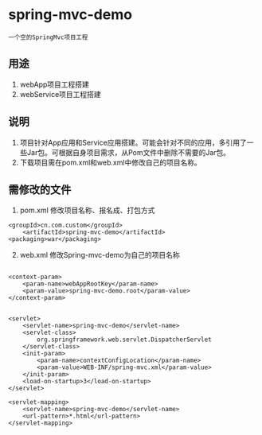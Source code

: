 # spring-mvc-demo

```
一个空的SpringMvc项目工程
```

## 用途

1. webApp项目工程搭建
2. webService项目工程搭建

## 说明

1. 项目针对App应用和Service应用搭建。可能会针对不同的应用，多引用了一些Jar包。可根据自身项目需求，从Pom文件中删除不需要的Jar包。
2. 下载项目需在pom.xml和web.xml中修改自己的项目名称。

## 需修改的文件
1. pom.xml 修改项目名称、报名成、打包方式
```
<groupId>cn.com.custom</groupId>
	<artifactId>spring-mvc-demo</artifactId>
<packaging>war</packaging>
```
2. web.xml 修改Spring-mvc-demo为自己的项目名称
```

<context-param>
	<param-name>webAppRootKey</param-name>
	<param-value>spring-mvc-demo.root</param-value>
</context-param>


<servlet>
	<servlet-name>spring-mvc-demo</servlet-name>
	<servlet-class>
		org.springframework.web.servlet.DispatcherServlet
	</servlet-class>
	<init-param>
		<param-name>contextConfigLocation</param-name>
		<param-value>WEB-INF/spring-mvc.xml</param-value>
	</init-param>
	<load-on-startup>3</load-on-startup>
</servlet>
	
<servlet-mapping>
	<servlet-name>spring-mvc-demo</servlet-name>
	<url-pattern>*.html</url-pattern>
</servlet-mapping>
```
